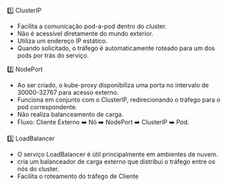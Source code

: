 1️⃣ ClusterIP
- Facilita a comunicação pod-a-pod dentro do cluster.
- Não é acessível diretamente do mundo exterior.
- Utiliza um endereço IP estático.
- Quando solicitado, o tráfego é automaticamente roteado para um dos pods por trás do serviço.

2️⃣ NodePort
- Ao ser criado, o kube-proxy disponibiliza uma porta no intervalo de 30000-32767 para acesso externo.
- Funciona em conjunto com o ClusterIP, redirecionando o tráfego para o pod correspondente.
- Não realiza balanceamento de carga.
- Fluxo: Cliente Externo ➡️ Nó ➡️ NodePort ➡️ ClusterIP ➡️ Pod.

3️⃣ LoadBalancer
- O serviço LoadBalancer é útil principalmente em ambientes de nuvem.
- cria um balanceador de carga externo que distribui o tráfego entre os nós do cluster.
- Facilita o roteamento do tráfego de Cliente
